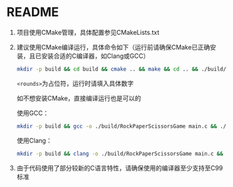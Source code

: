# README

1. 项目使用CMake管理，具体配置参见CMakeLists.txt

2. 建议使用CMake编译运行，具体命令如下（运行前请确保CMake已正确安装，且已安装合适的C编译器，如Clang或GCC）

   ```bash
   mkdir -p build && cd build && cmake .. && make && cd .. && ./build/RockPaperScissorsGame <rounds>
   ```

   `<rounds>`为占位符，运行时请填入具体数字

   如不想安装CMake，直接编译运行也是可以的

   使用GCC：

   ```bash
   mkdir -p build && gcc -o ./build/RockPaperScissorsGame main.c && ./build/RockPaperScissorsGame <rounds>
   ```

   使用Clang：

   ```bash
   mkdir -p build && clang -o ./build/RockPaperScissorsGame main.c && ./build/RockPaperScissorsGame <rounds>
   ```

3. 由于代码使用了部分较新的C语言特性，请确保使用的编译器至少支持至C99标准
